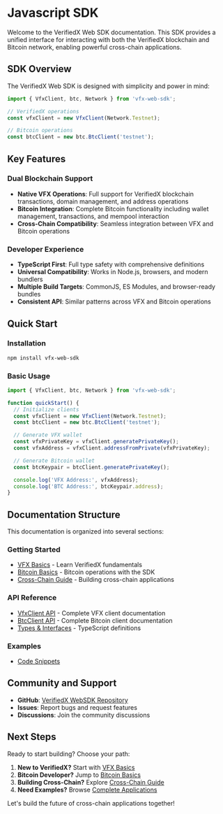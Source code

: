 # Javascript SDK

Welcome to the VerifiedX Web SDK documentation. This SDK provides a unified interface for interacting with both the VerifiedX blockchain and Bitcoin network, enabling powerful cross-chain applications.

## SDK Overview

The VerifiedX Web SDK is designed with simplicity and power in mind:

```typescript
import { VfxClient, btc, Network } from 'vfx-web-sdk';

// VerifiedX operations
const vfxClient = new VfxClient(Network.Testnet);

// Bitcoin operations
const btcClient = new btc.BtcClient('testnet');
```

## Key Features

### Dual Blockchain Support
- **Native VFX Operations**: Full support for VerifiedX blockchain transactions, domain management, and address operations
- **Bitcoin Integration**: Complete Bitcoin functionality including wallet management, transactions, and mempool interaction
- **Cross-Chain Compatibility**: Seamless integration between VFX and Bitcoin operations

### Developer Experience
- **TypeScript First**: Full type safety with comprehensive definitions
- **Universal Compatibility**: Works in Node.js, browsers, and modern bundlers
- **Multiple Build Targets**: CommonJS, ES Modules, and browser-ready bundles
- **Consistent API**: Similar patterns across VFX and Bitcoin operations


## Quick Start

### Installation

```bash
npm install vfx-web-sdk
```

### Basic Usage

```typescript
import { VfxClient, btc, Network } from 'vfx-web-sdk';

function quickStart() {
  // Initialize clients
  const vfxClient = new VfxClient(Network.Testnet);
  const btcClient = new btc.BtcClient('testnet');

  // Generate VFX wallet
  const vfxPrivateKey = vfxClient.generatePrivateKey();
  const vfxAddress = vfxClient.addressFromPrivate(vfxPrivateKey);

  // Generate Bitcoin wallet
  const btcKeypair = btcClient.generatePrivateKey();

  console.log('VFX Address:', vfxAddress);
  console.log('BTC Address:', btcKeypair.address);
}
```

## Documentation Structure

This documentation is organized into several sections:

### Getting Started
- [VFX Basics](./getting-started/vfx-basics.md) - Learn VerifiedX fundamentals
- [Bitcoin Basics](./getting-started/bitcoin-basics.md) - Bitcoin operations with the SDK
- [Cross-Chain Guide](./getting-started/cross-chain.md) - Building cross-chain applications

### API Reference
- [VfxClient API](./api/vfx-client.md) - Complete VFX client documentation
- [BtcClient API](./api/btc-client.md) - Complete Bitcoin client documentation
- [Types & Interfaces](./api/types.md) - TypeScript definitions


### Examples
- [Code Snippets](./examples/snippets.md)

## Community and Support

- **GitHub**: [VerifiedX WebSDK Repository](https://github.com/VerifiedXBlockchain/VerifiedX-WebSdk)
- **Issues**: Report bugs and request features
- **Discussions**: Join the community discussions

## Next Steps

Ready to start building? Choose your path:

1. **New to VerifiedX?** Start with [VFX Basics](./getting-started/vfx-basics.md)
2. **Bitcoin Developer?** Jump to [Bitcoin Basics](./getting-started/bitcoin-basics.md)
3. **Building Cross-Chain?** Explore [Cross-Chain Guide](./getting-started/cross-chain.md)
4. **Need Examples?** Browse [Complete Applications](./examples/applications.md)

Let's build the future of cross-chain applications together!